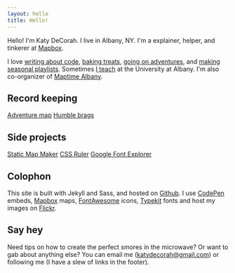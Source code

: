 ```yaml
---
layout: hello
title: Hello!
---
```


<p class="lead">Hello! I'm Katy DeCorah. I live in Albany, NY. I'm a explainer, helper, and tinkerer at <a href="//www.mapbox.com">Mapbox</a>.</p>

I love [writing about code](/card-catalog/#code), [baking treats](/card-catalog/#epicurean), [going on adventures](/card-catalog/#adventures), and [making seasonal playlists](/card-catalog/#playlists). Sometimes [I teach](/card-catalog/#teaching) at the University at Albany. I'm also co-organizer of [Maptime Albany](http://maptime.io/albany/).


## Record keeping

<a href="/map" class="btn">Adventure map</a> <a href="/humble-brags" class="btn">Humble brags</a>

## Side projects

<a href="http://staticmapmaker.com/" class="btn">Static Map Maker</a> <a href="http://katydecorah.com/css-ruler/" class="btn">CSS Ruler</a> <a href="http://katydecorah.com/google-font-explorer/" class="btn">Google Font Explorer</a>

## Colophon

This site is built with Jekyll and Sass, and hosted on [Github](https://github.com/katydecorah/katydecorah.github.com). I use [CodePen](http://codepen.io/) embeds, [Mapbox](https://www.mapbox.com/developers/api/static/) maps, [FontAwesome](http://fortawesome.github.io/Font-Awesome/icons/) icons,  [Typekit](https://typekit.com/) fonts and host my images on [Flickr](https://www.flickr.com/).

## Say hey

Need tips on how to create the perfect smores in the microwave? Or want to gab about anything else? You can email me ([katydecorah@gmail.com](mailto:katydecorah@gmail.com)) or following me (I have a slew of links in the footer).
